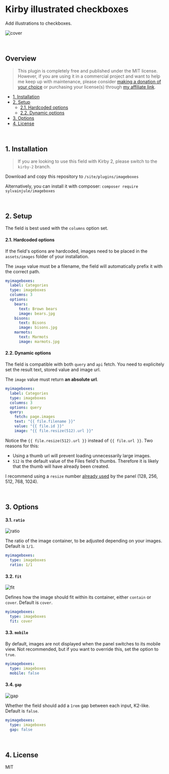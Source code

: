 # Kirby illustrated checkboxes

Add illustrations to checkboxes.

![cover](https://user-images.githubusercontent.com/14079751/48333924-58238200-e659-11e8-938d-311f7bec31a6.jpg)

<br/>

## Overview

> This plugin is completely free and published under the MIT license. However, if you are using it in a commercial project and want to help me keep up with maintenance, please consider [making a donation of your choice](https://www.paypal.me/sylvainjl) or purchasing your license(s) through [my affiliate link](https://a.paddle.com/v2/click/1129/36369?link=1170).

- [1. Installation](#1-installation)
- [2. Setup](#2-setup)
  * [2.1. Hardcoded options](#21-hardcoded-options)
  * [2.2. Dynamic options](#22-dynamic-options)
- [3. Options](#3-options)
- [4. License](#4-license)

<br/>

## 1. Installation

> If you are looking to use this field with Kirby 2, please switch to the `kirby-2` branch.

Download and copy this repository to ```/site/plugins/imageboxes```

Alternatively, you can install it with composer: ```composer require sylvainjule/imageboxes```

<br/>

## 2. Setup

The field is best used with the `columns` option set.

#### 2.1. Hardcoded options

If the field's options are hardcoded, images need to be placed in the `assets/images` folder of your installation.

The `image` value must be a filename, the field will automatically prefix it with the correct path.

```yaml
myimageboxes:
  label: Categories
  type: imageboxes
  columns: 3
  options:
    bears:
      text: Brown bears
      image: bears.jpg
    bisons:
      text: Bisons
      image: bisons.jpg
    marmots:
      text: Marmots
      image: marmots.jpg
```

#### 2.2. Dynamic options

The field is compatible with both `query` and `api` fetch. You need to explicitely set the result text, stored value and image url.

The `image` value must return **an absolute url**.

```yaml
myimageboxes:
  label: Categories
  type: imageboxes
  columns: 3
  options: query
  query:
    fetch: page.images
    text: "{{ file.filename }}"
    value: "{{ file.id }}"
    image: "{{ file.resize(512).url }}"
```

Notice the `{{ file.resize(512).url }}` instead of `{{ file.url }}`. Two reasons for this:

- Using a thumb url will prevent loading unnecessarily large images.
- `512` is the default value of the Files field's thumbs. Therefore it is likely that the thumb will have already been created. 

I recommend using a `resize` number [already used](https://github.com/k-next/kirby/blob/a709a5728671c0b85a1f37db1d6b2a028151f013/config/api/models/File.php#L86) by the panel (128, 256, 512, 768, 1024).

<br/>

## 3. Options

#### 3.1. `ratio`

![ratio](https://user-images.githubusercontent.com/14079751/48333927-58bc1880-e659-11e8-8ef2-d239985877ae.jpg)

The ratio of the image container, to be adjusted depending on your images. Default is `1/1`.

```yaml
myimageboxes:
  type: imageboxes
  ratio: 1/1
```

#### 3.2. `fit`

![fit](https://user-images.githubusercontent.com/14079751/48333925-58238200-e659-11e8-811c-074e43b43f2d.jpg)

Defines how the image should fit within its container, either `contain` or `cover`. Default is `cover`.

```yaml
myimageboxes:
  type: imageboxes
  fit: cover
```

#### 3.3. `mobile`

By default, images are not displayed when the panel switches to its mobile view. Not recommended, but if you want to override this, set the option to `true`.

```yaml
myimageboxes:
  type: imageboxes
  mobile: false
```

#### 3.4. `gap`

![gap](https://user-images.githubusercontent.com/14079751/48333926-58bc1880-e659-11e8-8920-6ad913c63529.jpg)

Whether the field should add a `1rem` gap between each input, K2-like. Default is `false`.

```yaml
myimageboxes:
  type: imageboxes
  gap: false
```

<br/>

## 4. License

MIT
